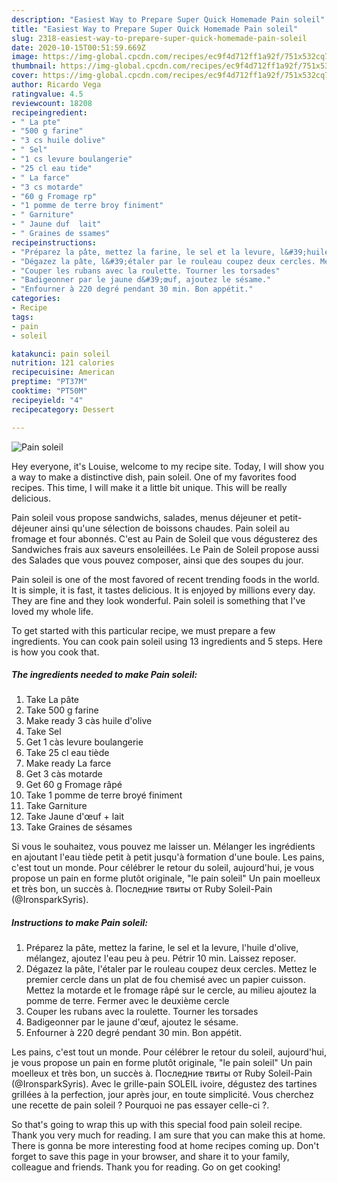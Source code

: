 ```yaml
---
description: "Easiest Way to Prepare Super Quick Homemade Pain soleil"
title: "Easiest Way to Prepare Super Quick Homemade Pain soleil"
slug: 2318-easiest-way-to-prepare-super-quick-homemade-pain-soleil
date: 2020-10-15T00:51:59.669Z
image: https://img-global.cpcdn.com/recipes/ec9f4d712ff1a92f/751x532cq70/pain-soleil-photo-principale-de-la-recette.jpg
thumbnail: https://img-global.cpcdn.com/recipes/ec9f4d712ff1a92f/751x532cq70/pain-soleil-photo-principale-de-la-recette.jpg
cover: https://img-global.cpcdn.com/recipes/ec9f4d712ff1a92f/751x532cq70/pain-soleil-photo-principale-de-la-recette.jpg
author: Ricardo Vega
ratingvalue: 4.5
reviewcount: 18208
recipeingredient:
- " La pte"
- "500 g farine"
- "3 cs huile dolive"
- " Sel"
- "1 cs levure boulangerie"
- "25 cl eau tide"
- " La farce"
- "3 cs motarde"
- "60 g Fromage rp"
- "1 pomme de terre broy finiment"
- " Garniture"
- " Jaune duf  lait"
- " Graines de ssames"
recipeinstructions:
- "Préparez la pâte, mettez la farine, le sel et la levure, l&#39;huile d&#39;olive, mélangez, ajoutez l&#39;eau peu à peu. Pétrir 10 min. Laissez reposer."
- "Dégazez la pâte, l&#39;étaler par le rouleau coupez deux cercles. Mettez le premier cercle dans un plat de fou chemisé avec un papier cuisson. Mettez la motarde et le fromage râpé sur le cercle, au milieu ajoutez la pomme de terre. Fermer avec le deuxième cercle"
- "Couper les rubans avec la roulette. Tourner les torsades"
- "Badigeonner par le jaune d&#39;œuf, ajoutez le sésame."
- "Enfourner à 220 degré pendant 30 min. Bon appétit."
categories:
- Recipe
tags:
- pain
- soleil

katakunci: pain soleil 
nutrition: 121 calories
recipecuisine: American
preptime: "PT37M"
cooktime: "PT50M"
recipeyield: "4"
recipecategory: Dessert

---
```



![Pain soleil](https://img-global.cpcdn.com/recipes/ec9f4d712ff1a92f/751x532cq70/pain-soleil-photo-principale-de-la-recette.jpg)

Hey everyone, it's Louise, welcome to my recipe site. Today, I will show you a way to make a distinctive dish, pain soleil. One of my favorites food recipes. This time, I will make it a little bit unique. This will be really delicious.

Pain soleil vous propose sandwichs, salades, menus déjeuner et petit-déjeuner ainsi qu&#39;une sélection de boissons chaudes. Pain soleil au fromage et four abonnés. C&#39;est au Pain de Soleil que vous dégusterez des Sandwiches frais aux saveurs ensoleillées. Le Pain de Soleil propose aussi des Salades que vous pouvez composer, ainsi que des soupes du jour.

Pain soleil is one of the most favored of recent trending foods in the world. It is simple, it is fast, it tastes delicious. It is enjoyed by millions every day. They are fine and they look wonderful. Pain soleil is something that I've loved my whole life.


To get started with this particular recipe, we must prepare a few ingredients. You can cook pain soleil using 13 ingredients and 5 steps. Here is how you cook that.

<!--inarticleads1-->

##### The ingredients needed to make Pain soleil:

1. Take  La pâte
1. Take 500 g farine
1. Make ready 3 càs huile d&#39;olive
1. Take  Sel
1. Get 1 càs levure boulangerie
1. Take 25 cl eau tiède
1. Make ready  La farce
1. Get 3 càs motarde
1. Get 60 g Fromage râpé
1. Take 1 pomme de terre broyé finiment
1. Take  Garniture
1. Take  Jaune d&#39;œuf + lait
1. Take  Graines de sésames


Si vous le souhaitez, vous pouvez me laisser un. Mélanger les ingrédients en ajoutant l&#39;eau tiède petit à petit jusqu&#39;à formation d&#39;une boule. Les pains, c&#39;est tout un monde. Pour célébrer le retour du soleil, aujourd&#39;hui, je vous propose un pain en forme plutôt originale, &#34;le pain soleil&#34; Un pain moelleux et très bon, un succès à. Последние твиты от Ruby Soleil-Pain (@IronsparkSyris). 

<!--inarticleads2-->

##### Instructions to make Pain soleil:

1. Préparez la pâte, mettez la farine, le sel et la levure, l&#39;huile d&#39;olive, mélangez, ajoutez l&#39;eau peu à peu. Pétrir 10 min. Laissez reposer.
1. Dégazez la pâte, l&#39;étaler par le rouleau coupez deux cercles. Mettez le premier cercle dans un plat de fou chemisé avec un papier cuisson. Mettez la motarde et le fromage râpé sur le cercle, au milieu ajoutez la pomme de terre. Fermer avec le deuxième cercle
1. Couper les rubans avec la roulette. Tourner les torsades
1. Badigeonner par le jaune d&#39;œuf, ajoutez le sésame.
1. Enfourner à 220 degré pendant 30 min. Bon appétit.


Les pains, c&#39;est tout un monde. Pour célébrer le retour du soleil, aujourd&#39;hui, je vous propose un pain en forme plutôt originale, &#34;le pain soleil&#34; Un pain moelleux et très bon, un succès à. Последние твиты от Ruby Soleil-Pain (@IronsparkSyris). Avec le grille-pain SOLEIL ivoire, dégustez des tartines grillées à la perfection, jour après jour, en toute simplicité. Vous cherchez une recette de pain soleil ? Pourquoi ne pas essayer celle-ci ?. 

So that's going to wrap this up with this special food pain soleil recipe. Thank you very much for reading. I am sure that you can make this at home. There is gonna be more interesting food at home recipes coming up. Don't forget to save this page in your browser, and share it to your family, colleague and friends. Thank you for reading. Go on get cooking!
